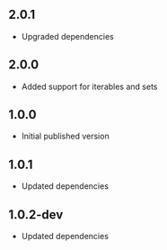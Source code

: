 ## 2.0.1

- Upgraded dependencies

## 2.0.0

- Added support for iterables and sets

## 1.0.0

- Initial published version


## 1.0.1

- Updated dependencies

## 1.0.2-dev

- Updated dependencies


